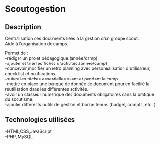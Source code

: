 # Scoutogestion

## Description
Centralisation des documents liées à la gestion d'un groupe scout.  
Aide à l'organisation de camps.

Permet de :  
-rédiger un projet pédagogique.(année/camp)  
-ajouter et trier les fiches d'activités.(année/camp)  
-concevoir,modifier un retro planning avec personnalisation d'utilisateur, check list et notifications.  
-suivre les tâches essentielles avant et pendant le camp.  
-mettre en place une banque de donnée de document pour en facilité la réutilisation dans les différentes activités.  
-avoir un classeur numérique des documents obligatoires dans la pratique du scoutisme.  
-ajouter différents outils de gestion et bonne tenue. (budget, compta, etc. )

## Technologies utilisées
-HTML,CSS,JavaScript  
-PHP, MySQL
